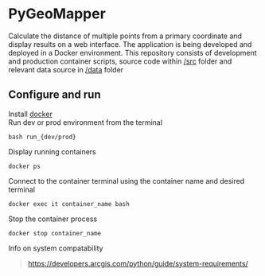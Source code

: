 # PyGeoMapper
Calculate the distance of multiple points from a primary coordinate and display results on a web interface. The application is being developed and deployed in a Docker environment. This repository consists of development and production container scripts, source code within [/src](/src/) folder and relevant data source in [/data](/data/) folder
## Configure and run
Install [docker](https://docs.docker.com/get-docker/)  
Run dev or prod environment from the terminal
````
bash run_{dev/prod}
````
Display running containers
````
docker ps
````
Connect to the container terminal using the container name and desired terminal
````
docker exec it container_name bash
````
Stop the container process
````
docker stop container_name
````

Info on system compatability  
>https://developers.arcgis.com/python/guide/system-requirements/
